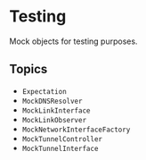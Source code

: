 # Testing

Mock objects for testing purposes.

## Topics

- ``Expectation``
- ``MockDNSResolver``
- ``MockLinkInterface``
- ``MockLinkObserver``
- ``MockNetworkInterfaceFactory``
- ``MockTunnelController``
- ``MockTunnelInterface``
